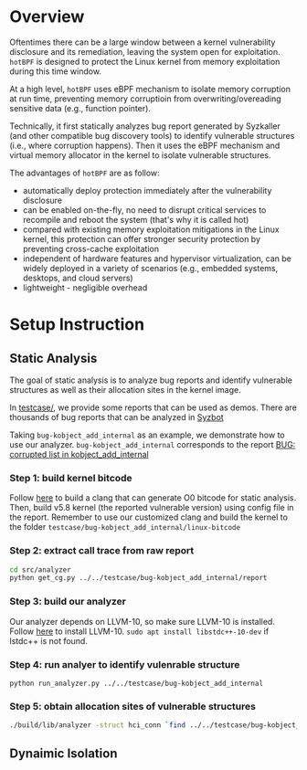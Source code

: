 # Overview
Oftentimes there can be a large window between a kernel vulnerability disclosure and its remediation, leaving the system open for exploitation. 
`hotBPF` is designed to protect the Linux kernel from memory exploitation during this time window.

At a high level, `hotBPF` uses eBPF mechanism to isolate memory corruption at run time, 
preventing memory corruptioin from overwriting/overeading sensitive data (e.g., function pointer). 

Technically, it first statically analyzes bug report generated by Syzkaller (and other compatible bug discovery tools) to 
identify vulnerable structures (i.e., where corruption happens). 
Then it uses the eBPF mechanism and virtual memory allocator in the kernel to isolate vulnerable structures.

The advantages of `hotBPF` are as follow:
- automatically deploy protection immediately after the vulnerability disclosure
- can be enabled on-the-fly, no need to disrupt critical services to recompile and reboot the system (that's why it is called hot)
- compared with existing memory exploitation mitigations in the Linux kernel, 
this protection can offer stronger security protection by preventing cross-cache exploitation
- independent of hardware features and hypervisor virtualization, can be widely deployed in a variety of scenarios 
(e.g., embedded systems, desktops, and cloud servers)
- lightweight - negligible overhead

# Setup Instruction

## Static Analysis
The goal of static analysis is to analyze bug reports and identify vulnerable structures as well as their allocation sites in the kernel image.

In [testcase/](https://github.com/chenyueqi/hotBPF/tree/master/testcase), we provide some reports that can be used as demos. 
There are thousands of bug reports that can be analyzed in [Syzbot](https://syzkaller.appspot.com/upstream)

Taking `bug-kobject_add_internal` as an example, we demonstrate how to use our analyzer. 
`bug-kobject_add_internal` corresponds to the report [BUG: corrupted list in kobject_add_internal](https://syzkaller.appspot.com/bug?id=f0ec9a394925aafbdf13d0a7e6af4cff860f0ed6)

### Step 1: build kernel bitcode 
Follow [here](https://github.com/Markakd/LLVM-O0-BitcodeWriter) to build a clang that can generate O0 bitcode for static analysis. 
Then, build v5.8 kernel (the reported vulnerable version) using config file in the report.
Remember to use our customized clang and build the kernel to the folder `testcase/bug-kobject_add_internal/linux-bitcode`

### Step 2: extract call trace from raw report
```bash
cd src/analyzer
python get_cg.py ../../testcase/bug-kobject_add_internal/report
```

### Step 3: build our analyzer
Our analyzer depends on LLVM-10, so make sure LLVM-10 is installed. Follow [here](https://apt.llvm.org/) to install LLVM-10.
`sudo apt install libstdc++-10-dev` if lstdc++ is not found.

### Step 4: run analyer to identify vulenrable structure
`python run_analyzer.py ../../testcase/bug-kobject_add_internal`

### Step 5: obtain allocation sites of vulnerable structures
```bash
./build/lib/analyzer -struct hci_conn `find ../../testcase/bug-kobject_add_internal/linux-bitcode/ -name "*.bc"`
```

## Dynaimic Isolation
